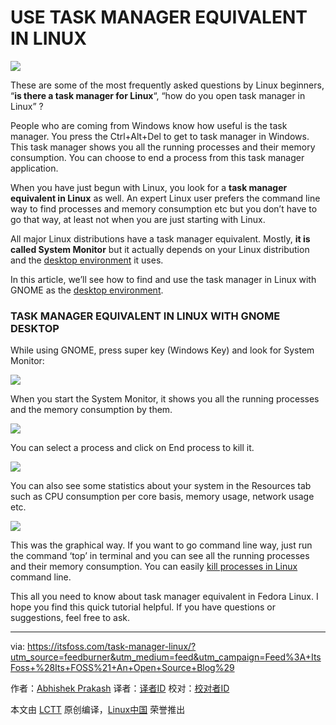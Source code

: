 USE TASK MANAGER EQUIVALENT IN LINUX
====================================

![](https://itsfoss.com/wp-content/uploads/2016/06/Task-Manager-in-Linux.jpg)

These are some of the most frequently asked questions by Linux beginners, “**is there a task manager for Linux**“, “how do you open task manager in Linux” ?

People who are coming from Windows know how useful is the task manager. You press the Ctrl+Alt+Del to get to task manager in Windows. This task manager shows you all the running processes and their memory consumption. You can choose to end a process from this task manager application.

When you have just begun with Linux, you look for a **task manager equivalent in Linux** as well. An expert Linux user prefers the command line way to find processes and memory consumption etc but you don’t have to go that way, at least not when you are just starting with Linux.

All major Linux distributions have a task manager equivalent. Mostly, **it is called System Monitor** but it actually depends on your Linux distribution and the [desktop environment][1] it uses.

In this article, we’ll see how to find and use the task manager in Linux with GNOME as the [desktop environment][2].

### TASK MANAGER EQUIVALENT IN LINUX WITH GNOME DESKTOP

While using GNOME, press super key (Windows Key) and look for System Monitor:

![](https://itsfoss.com/wp-content/uploads/2016/06/system-monitor-gnome-fedora.png)

When you start the System Monitor, it shows you all the running processes and the memory consumption by them.

![](https://itsfoss.com/wp-content/uploads/2016/06/fedora-system-monitor.jpeg)

You can select a process and click on End process to kill it.

![](https://itsfoss.com/wp-content/uploads/2016/06/kill-process-fedora.png)

You can also see some statistics about your system in the Resources tab such as CPU consumption per core basis, memory usage, network usage etc.

![](https://itsfoss.com/wp-content/uploads/2016/06/system-stats-fedora.png)

This was the graphical way. If you want to go command line way, just run the command ‘top’ in terminal and you can see all the running processes and their memory consumption. You can easily [kill processes in Linux][3] command line.

This all you need to know about task manager equivalent in Fedora Linux. I hope you find this quick tutorial helpful. If you have questions or suggestions, feel free to ask.


--------------------------------------------------------------------------------

via: https://itsfoss.com/task-manager-linux/?utm_source=feedburner&utm_medium=feed&utm_campaign=Feed%3A+ItsFoss+%28Its+FOSS%21+An+Open+Source+Blog%29

作者：[Abhishek Prakash][a]
译者：[译者ID](https://github.com/译者ID)
校对：[校对者ID](https://github.com/校对者ID)

本文由 [LCTT](https://github.com/LCTT/TranslateProject) 原创编译，[Linux中国](https://linux.cn/) 荣誉推出

[a]: https://itsfoss.com/author/abhishek/
[1]: https://wiki.archlinux.org/index.php/desktop_environment
[2]: https://itsfoss.com/best-linux-desktop-environments/
[3]: https://itsfoss.com/how-to-find-the-process-id-of-a-program-and-kill-it-quick-tip/
